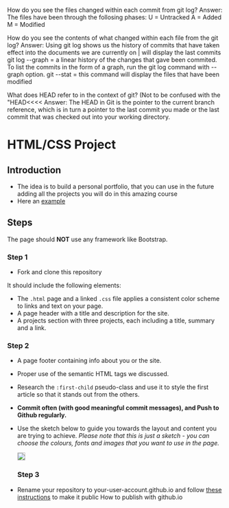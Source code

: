 How do you see the files changed within each commit from git log?
Answer: The files have been through the follosing phases: U = Untracked A = Added M = Modified

How do you see the contents of what changed within each file from the git log?
Answer: Using git log shows us the history of commits that have taken effect into the documents we are currently on | will display the last commits git log --graph = a linear history of the changes that gave been commited. To list the commits in the form of a graph, run the git log command with --graph option. git --stat = this command will display the files that have been modified

What does HEAD refer to in the context of git? (Not to be confused with the "HEAD<<<<
Answer: The HEAD in Git is the pointer to the current branch reference, which is in turn a pointer to the last commit you made or the last commit that was checked out into your working directory.




# HTML/CSS Project

## Introduction

- The idea is to build a personal portfolio, that you can use in the future adding all the projects you will do in this amazing course
- Here an [example](https://kristiinacwalina.github.io/)

## Steps

The page should **NOT** use any framework like Bootstrap.

### Step 1

- Fork and clone this repository

It should include the following elements:

- The `.html` page and a linked `.css` file applies a consistent color scheme to links and text on your page.
- A page header with a title and description for the site.
- A projects section with three projects, each including a title, summary and a link.

### Step 2

- A page footer containing info about you or the site.
- Proper use of the semantic HTML tags we discussed.
- Research the `:first-child` pseudo-class and use it to style the first article so that it stands out from the others.
- **Commit often (with good meaningful commit messages), and Push to Github regularly.**
- Use the sketch below to guide you towards the layout and content you are trying to achieve. _Please note that this is just a sketch - you can choose the colours, fonts and images that you want to use in the page._

  <a href="blog-sketch-week-1.png" target="blank">
    <img src="blog-sketch-week-1.png" style="border: 1px solid #bababa;">
  </a>
  
  ### Step 3
  
- Rename your repository to your-user-account.github.io and follow [these instructions](https://migracode-barcelona.gitbook.io/syllabus/guides/git#how-to-publish-your-website-in-githubio) to make it public How to publish with github.io
